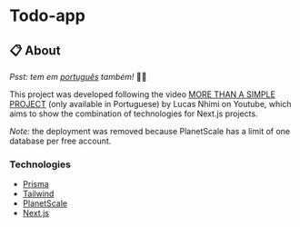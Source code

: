# Todo-app

## :clipboard: About

_Psst: tem em [português](/README-pt.md) também!_ :raising_hand_man:

This project was developed following the video [MORE THAN A SIMPLE PROJECT](https://www.youtube.com/watch?v=CmgPN76qA9o) (only available in Portuguese) by Lucas Nhimi on Youtube, which aims to show the combination of technologies for Next.js projects.

_Note:_ the deployment was removed because PlanetScale has a limit of one database per free account.

### Technologies

- [Prisma](https://www.prisma.io/)
- [Tailwind](https://tailwindcss.com/)
- [PlanetScale](https://planetscale.com/)
- [Next.js](https://nextjs.org/)
